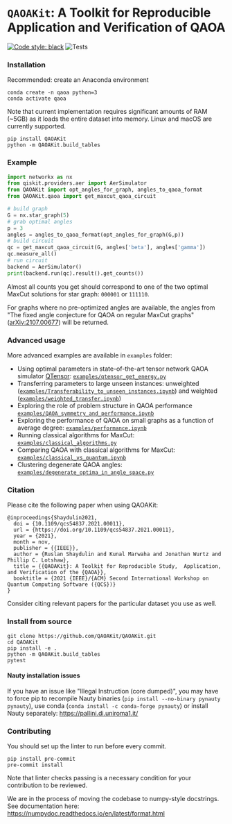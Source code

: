 # `QAOAKit`: A Toolkit for Reproducible Application and Verification of QAOA

[![Code style: black](https://img.shields.io/badge/code%20style-black-000000.svg)](https://github.com/psf/black)
![Tests](https://github.com/QAOAKit/QAOAKit/actions/workflows/python-package-conda.yml/badge.svg)

### Installation

Recommended: create an Anaconda environment

```
conda create -n qaoa python=3
conda activate qaoa
```

Note that current implementation requires significant amounts of RAM (~5GB) as it loads the entire dataset into memory. Linux and macOS are currently supported.

```
pip install QAOAKit
python -m QAOAKit.build_tables
```

### Example

```python
import networkx as nx
from qiskit.providers.aer import AerSimulator
from QAOAKit import opt_angles_for_graph, angles_to_qaoa_format
from QAOAKit.qaoa import get_maxcut_qaoa_circuit

# build graph
G = nx.star_graph(5)
# grab optimal angles
p = 3
angles = angles_to_qaoa_format(opt_angles_for_graph(G,p))
# build circuit
qc = get_maxcut_qaoa_circuit(G, angles['beta'], angles['gamma'])
qc.measure_all()
# run circuit
backend = AerSimulator()
print(backend.run(qc).result().get_counts())
```

Almost all counts you get should correspond to one of the two optimal MaxCut solutions for star graph: `000001` or `111110`.

For graphs where no pre-optimized angles are available, the angles from "The fixed angle conjecture for QAOA on regular MaxCut graphs" ([arXiv:2107.00677](https://scirate.com/arxiv/2107.00677)) will be returned.

### Advanced usage

More advanced examples are available in `examples` folder:

- Using optimal parameters in state-of-the-art tensor network QAOA simulator [QTensor](https://github.com/danlkv/QTensor): [`examples/qtensor_get_energy.py`](https://github.com/QAOAKit/QAOAKit/blob/master/examples/qtensor_get_energy.py)
- Transferring parameters to large unseen instances: unweighted ([`examples/Transferability_to_unseen_instances.ipynb`](https://github.com/QAOAKit/QAOAKit/blob/master/examples/Transferability_to_unseen_instances.ipynb)) and weighted ([`examples/weighted_transfer.ipynb`](https://github.com/QAOAKit/QAOAKit/blob/master/examples/weighted_transfer.ipynb))
- Exploring the role of problem structure in QAOA performance [`examples/QAOA_symmetry_and_performance.ipynb`](https://github.com/QAOAKit/QAOAKit/blob/master/examples/QAOA_symmetry_and_performance.ipynb)
- Exploring the performance of QAOA on small graphs as a function of average degree: [`examples/performance.ipynb`](https://github.com/QAOAKit/QAOAKit/blob/master/examples/performance.ipynb)
- Running classical algorithms for MaxCut: [`examples/classical_algorithms.py`](https://github.com/QAOAKit/QAOAKit/blob/master/examples/classical_algorithms_vs_qaoa.py)
- Comparing QAOA with classical algorithms for MaxCut: [`examples/classical_vs_quantum.ipynb`](https://github.com/QAOAKit/QAOAKit/blob/master/examples/classical_vs_quantum.ipynb)
- Clustering degenerate QAOA angles: [`examples/degenerate_optima_in_angle_space.py`](https://github.com/QAOAKit/QAOAKit/blob/master/examples/degenerate_optima_in_angle_space.py)

### Citation

Please cite the following paper when using QAOAKit:

```
@inproceedings{Shaydulin2021,
  doi = {10.1109/qcs54837.2021.00011},
  url = {https://doi.org/10.1109/qcs54837.2021.00011},
  year = {2021},
  month = nov,
  publisher = {{IEEE}},
  author = {Ruslan Shaydulin and Kunal Marwaha and Jonathan Wurtz and Phillip C. Lotshaw},
  title = {{QAOAKit}: A Toolkit for Reproducible Study,  Application,  and Verification of the {QAOA}},
  booktitle = {2021 {IEEE}/{ACM} Second International Workshop on Quantum Computing Software ({QCS})}
}
```

Consider citing relevant papers for the particular dataset you use as well.

### Install from source

```
git clone https://github.com/QAOAKit/QAOAKit.git
cd QAOAKit
pip install -e .
python -m QAOAKit.build_tables
pytest
```

#### Nauty installation issues

If you have an issue like "Illegal Instruction (core dumped)", you may have to force pip to recompile Nauty binaries (`pip install --no-binary pynauty pynauty`), use conda (`conda install -c conda-forge pynauty`) or install Nauty separately: https://pallini.di.uniroma1.it/

### Contributing

You should set up the linter to run before every commit.
```
pip install pre-commit
pre-commit install
```
Note that linter checks passing is a necessary condition for your contribution to be reviewed.

We are in the process of moving the codebase to numpy-style docstrings. See documentation here: https://numpydoc.readthedocs.io/en/latest/format.html
